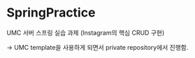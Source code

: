 # SpringPractice
UMC 서버 스프링 실습 과제 (Instagram의 핵심 CRUD 구현)

-> UMC template을 사용하게 되면서 private repository에서 진행함.
